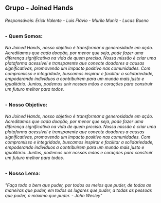 ## Grupo - Joined Hands

###### Responsáveis: Erick Valente - Luis Flávio - Murilo Muniz - Lucas Bueno

### - **Quem Somos:**

###### Na Joined Hands, nosso objetivo é transformar a generosidade em ação. Acreditamos que cada doação, por menor que seja, pode fazer uma diferença significativa na vida de quem precisa. Nossa missão é criar uma plataforma acessível e transparente que conecte doadores a causas significativas, promovendo um impacto positivo nas comunidades. Com compromisso e integridade, buscamos inspirar e facilitar a solidariedade, empoderando indivíduos a contribuírem para um mundo mais justo e igualitário. Juntos, podemos unir nossas mãos e corações para construir um futuro melhor para todos.

### - **Nosso Objetivo:**

 ###### Na Joined Hands, nosso objetivo é transformar a generosidade em ação. Acreditamos que cada doação, por menor que seja, pode fazer uma diferença significativa na vida de quem precisa. Nossa missão é criar uma plataforma acessível e transparente que conecte doadores a causas significativas, promovendo um impacto positivo nas comunidades. Com compromisso e integridade, buscamos inspirar e facilitar a solidariedade, empoderando indivíduos a contribuírem para um mundo mais justo e igualitário. Juntos, podemos unir nossas mãos e corações para construir um futuro melhor para todos.

 ### - **Nosso Lema:**

###### *"Faça todo o bem que puder, por todos os meios que puder, de todas as maneiras que puder, em todos os lugares que puder, a todas as pessoas que puder, o máximo que puder. - John Wesley"*
